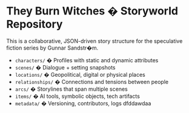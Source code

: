 # They Burn Witches � Storyworld Repository

This is a collaborative, JSON-driven story structure for the speculative fiction series by Gunnar Sandstr�m.

- `characters/` � Profiles with static and dynamic attributes
- `scenes/` � Dialogue + setting snapshots
- `locations/` � Geopolitical, digital or physical places
- `relationships/` � Connections and tensions between people
- `arcs/` � Storylines that span multiple scenes
- `items/` � AI tools, symbolic objects, tech artifacts
- `metadata/` � Versioning, contributors, logs
dfddawdaa